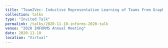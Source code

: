 ```yaml
---
title: "Team2Vec: Inductive Representation Learning of Teams From Graph"
collection: talks
type: "Invited Talk"
permalink: /talks/2020-11-10-informs-2020-talk
venue: "2020 INFORMS Annual Meeting"
date: 2020-11-10
location: "Virtual"
---
```


